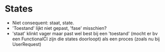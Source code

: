 
# States
* Niet consequent: staat, state.
* 'Toestand' lijkt niet gepast, 'fase' misschien?
* 'staat' klinkt vager maar past wel best bij een 'toestand' (mocht er bv een FunctionalCI zijn die states doorloopt) als een proces (zoals nu bij UserRequest)

